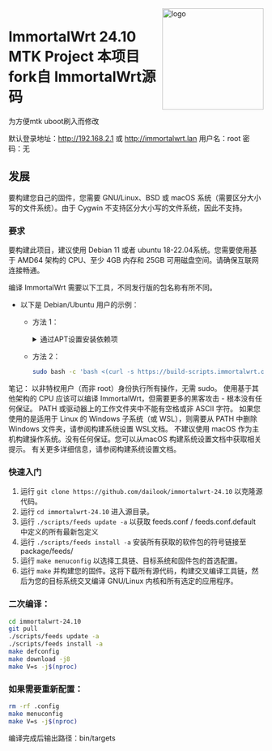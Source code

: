 <img src="https://avatars.githubusercontent.com/u/53193414?s=200&v=4" alt="logo" width="200" height="200" align="right">

# ImmortalWrt 24.10 MTK Project   本项目fork自 ImmortalWrt源码

为方便mtk uboot刷入而修改

默认登录地址：http://192.168.2.1 或 http://immortalwrt.lan  用户名：root  密码：无

## 发展
要构建您自己的固件，您需要 GNU/Linux、BSD 或 macOS 系统（需要区分大小写的文件系统）。由于 Cygwin 不支持区分大小写的文件系统，因此不支持。

  ### 要求
  要构建此项目，建议使用 Debian 11 或者 ubuntu 18-22.04系统。您需要使用基于 AMD64 架构的 CPU、至少 4GB 内存和 25GB 可用磁盘空间。请确保互联网连接畅通。

  编译 ImmortalWrt 需要以下工具，不同发行版的包名称有所不同。

  - 以下是 Debian/Ubuntu 用户的示例：<br/>
    - 方法 1：
      <details>
        <summary>通过APT设置安装依赖项</summary>

        ```bash
        sudo apt update -y
        sudo apt full-upgrade -y
        sudo apt install -y ack antlr3 asciidoc autoconf automake autopoint binutils bison build-essential \
          bzip2 ccache clang cmake cpio curl device-tree-compiler ecj fastjar flex gawk gettext gcc-multilib \
          g++-multilib git gnutls-dev gperf haveged help2man intltool lib32gcc-s1 libc6-dev-i386 libelf-dev \
          libglib2.0-dev libgmp3-dev libltdl-dev libmpc-dev libmpfr-dev libncurses-dev libpython3-dev \
          libreadline-dev libssl-dev libtool libyaml-dev libz-dev lld llvm lrzsz mkisofs msmtp nano \
          ninja-build p7zip p7zip-full patch pkgconf python3 python3-pip python3-ply python3-docutils \
          python3-pyelftools qemu-utils re2c rsync scons squashfs-tools subversion swig texinfo uglifyjs \
          upx-ucl unzip vim wget xmlto xxd zlib1g-dev zstd
        ```
      </details>
    - 方法 2：
      ```bash
      sudo bash -c 'bash <(curl -s https://build-scripts.immortalwrt.org/init_build_environment.sh)'
      ```

  笔记：
    以非特权用户（而非 root）身份执行所有操作，无需 sudo。
    使用基于其他架构的 CPU 应该可以编译 ImmortalWrt，但需要更多的黑客攻击 - 根本没有任何保证。
    PATH 或驱动器上的工作文件夹中不能有空格或非 ASCII 字符。
    如果您使用的是适用于 Linux 的 Windows 子系统（或 WSL），则需要从 PATH 中删除 Windows 文件夹，请参阅构建系统设置 WSL文档。
    不建议使用 macOS 作为主机构建操作系统。没有任何保证。您可以从macOS 构建系统设置文档中获取相关提示。
    有关更多详细信息，请参阅构建系统设置文档。

  ### 快速入门
  1. 运行 `git clone https://github.com/dailook/immortalwrt-24.10` 以克隆源代码。
  2. 运行 `cd immortalwrt-24.10` 进入源目录。
  3. 运行 `./scripts/feeds update -a` 以获取 feeds.conf / feeds.conf.default 中定义的所有最新包定义
  4. 运行 `./scripts/feeds install -a` 安装所有获取的软件包的符号链接至 package/feeds/
  5. 运行 `make menuconfig` 以选择工具链、目标系统和固件包的首选配置。
  6. 运行 `make` 并构建您的固件。这将下载所有源代码，构建交叉编译工具链，然后为您的目标系统交叉编译 GNU/Linux 内核和所有选定的应用程序。

  ### 二次编译：
  
  ```bash
  cd immortalwrt-24.10  
  git pull
  ./scripts/feeds update -a
  ./scripts/feeds install -a
  make defconfig
  make download -j8
  make V=s -j$(nproc)
  ```
 
  ### 如果需要重新配置：
  
  ```bash
  rm -rf .config
  make menuconfig
  make V=s -j$(nproc)
  ```

编译完成后输出路径：bin/targets
